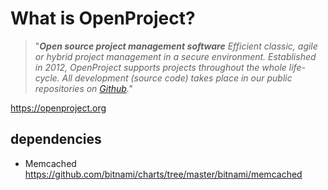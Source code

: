 # What is OpenProject?

> "***Open source project management software***
> *Efficient classic, agile or hybrid project management in a secure environment.
> Established in 2012, OpenProject supports projects throughout the whole life-cycle.
> All development (source code) takes place in our public repositories on [Github](https://github.com/opf/openproject)."*

https://openproject.org

## dependencies

- Memcached
  https://github.com/bitnami/charts/tree/master/bitnami/memcached
